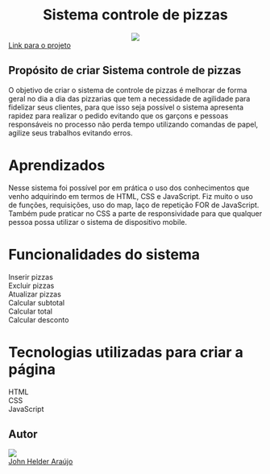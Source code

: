 <h1 align="center">Sistema controle de pizzas</h1>
<div align="center">
<img src="https://user-images.githubusercontent.com/11904100/196065087-9d4f39d6-1f29-44d6-a0c5-2c78b7212917.png" max-width="100%">
</div>
<a target="_blank" href="https://controledepizza.netlify.app/" align="center" rel="nofollow">Link para o projeto</a>
<h2>Propósito de criar Sistema controle de pizzas</h2>
<p>O objetivo de criar o sistema de controle de pizzas é melhorar de forma geral no dia a dia das pizzarias que tem a
necessidade de agilidade para fidelizar seus clientes, para que isso
seja possível o sistema apresenta rapidez para realizar o pedido evitando que os garçons e pessoas responsáveis no processo
não perda tempo utilizando comandas de papel, agilize seus trabalhos evitando erros.</p>
<h1>Aprendizados</h1>
<p>Nesse sistema foi possível por em prática o uso dos conhecimentos que venho adquirindo em termos de HTML, CSS e JavaScript.
Fiz muito o uso de funções, requisições, uso do map, laço de repetição FOR de JavaScript.
Também pude praticar no CSS a parte de responsividade para que qualquer pessoa possa utilizar o sistema
de dispositivo mobile.</p>
<h1>Funcionalidades do sistema</h1>
Inserir pizzas<br>
Excluir pizzas<br>
Atualizar pizzas<br>
Calcular subtotal<br>
Calcular total<br>
Calcular desconto
 
<h1>Tecnologias utilizadas para criar a página</h1>
HTML<br>
CSS<br>
JavaScript
<h2>Autor</h2>
<div>
<img src="https://user-images.githubusercontent.com/11904100/196067107-c10a69e8-4096-4207-9bae-62d65dbb6b50.jpg" max-width="100%">
</div>
 <a href="https://github.com/Johnhelder" target="_blank">John Helder Araújo</a>

 
